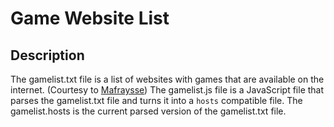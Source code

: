 # Game Website List

## Description
The gamelist.txt file is a list of websites with games that are available on the internet. (Courtesy to [Mafraysse](https://github.com/Mafraysse/AdGuard_GameList-Filter/))
The gamelist.js file is a JavaScript file that parses the gamelist.txt file and turns it into a `hosts` compatible file.
The gamelist.hosts is the current parsed version of the gamelist.txt file.
